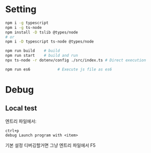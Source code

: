 # Setting
```bash
npm i -g typescript
npm i -g ts-node
npm install -D tslib @types/node
# or
npm i -D typescript ts-node @types/node

npm run build    # build
npm run start    # build and run
npx ts-node -r dotenv/config ./src/index.ts # Direct execution

npm run es6            # Execute js file as es6
```

# Debug
## Local test
엔트리 파일에서: 
```
ctrl+p
debug Launch program with <item>
```
기본 설정 디버깅할거면 그냥 엔트리 파일에서 F5